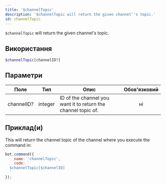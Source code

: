 ```yaml
---
title: '$channelTopic'
description: '$channelTopic will return the given channel''s topic.'
id: channelTopic
---
```


`$channelTopic` will return the given channel's topic.

## Використання

```php
$channelTopic[channelID?]
```

## Параметри

| Поле       | Тип     | Опис                                                          | Обов'язковий |
| ---------- | ------- | ------------------------------------------------------------- |:------------:|
| channelID? | integer | ID of the channel you want it to return the channel topic of. |      ні      |

## Приклад(и)

This will return the channel topic of the channel where you execute the command in:

```javascript
bot.command({
    name: 'channelTopic',
    code: `
  $channelTopic[$channelID]
  `
});
```